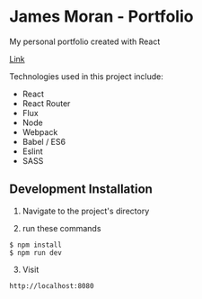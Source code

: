 # James Moran - Portfolio

My personal portfolio created with React

[Link](https://james2406.github.io/Portfolio/src/)

Technologies used in this project include:
* React
* React Router
* Flux
* Node
* Webpack
* Babel / ES6
* Eslint
* SASS


## Development Installation

1. Navigate to the project's directory

2. run these commands

  ```
  $ npm install
  $ npm run dev
  ```

3. Visit

  ```
  http://localhost:8080
  ```
